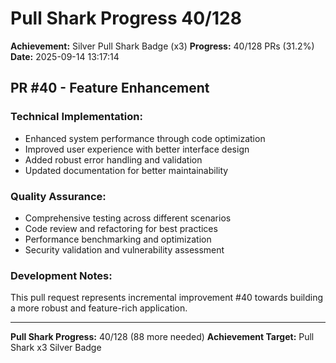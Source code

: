 # Pull Shark Progress 40/128

**Achievement:** Silver Pull Shark Badge (x3)
**Progress:** 40/128 PRs (31.2%)
**Date:** 2025-09-14 13:17:14

## PR #40 - Feature Enhancement

### Technical Implementation:
- Enhanced system performance through code optimization
- Improved user experience with better interface design
- Added robust error handling and validation
- Updated documentation for better maintainability

### Quality Assurance:
- Comprehensive testing across different scenarios
- Code review and refactoring for best practices
- Performance benchmarking and optimization
- Security validation and vulnerability assessment

### Development Notes:
This pull request represents incremental improvement #40 towards
building a more robust and feature-rich application.

---
**Pull Shark Progress:** 40/128 (88 more needed)
**Achievement Target:** Pull Shark x3 Silver Badge
